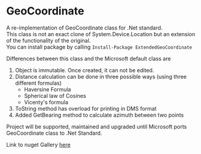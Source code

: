 # GeoCoordinate

A re-implementation of GeoCoordinate class for .Net standard.</br>
This class is not an exact clone of System.Device.Location but an extension of the functionality of the original.</br>
You can install package by calling `Install-Package ExtendedGeoCoordinate`

Differences between this class and the Microsoft default class are

<ol>
  <li> Object is immutable. Once created, it can not be edited.</li>
  <li> Distance calculation can be done in three possible ways (using three different formulas)
    <ul><li>Haversine Formula</li>
    <li>Spherical law of Cosines</li>
    <li>Vicenty's formula</li></ul></li>
  <li>ToString method has overload for printing in DMS format</li>
  <li>Added GetBearing method to calculate azimuth between two points</li>
  </ol>


Project will be supported, maintained and upgraded until Microsoft ports GeoCoordinate class to .Net Standard. 

Link to nuget Gallery [here](https://www.nuget.org/packages/ExtendedGeoCoordinate/)
